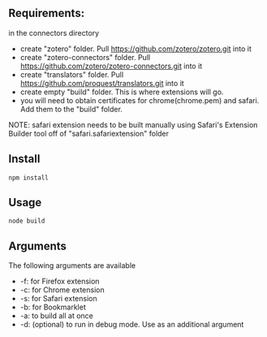 ## Requirements:
in the connectors directory

*	create "zotero" folder. Pull https://github.com/zotero/zotero.git into it
*	create "zotero-connectors" folder. Pull https://github.com/zotero/zotero-connectors.git into it
* create "translators" folder. Pull https://github.com/proquest/translators.git into it
*	create empty "build" folder. This is where extensions will go.
*	you will need to obtain certificates for chrome(chrome.pem) and safari. Add them to the "build"	folder.

NOTE: safari extension needs to be built manually using Safari's Extension Builder tool off of "safari.safariextension"
 folder 
	
## Install

`
npm install
`

## Usage

`
node build
`

## Arguments
  The following arguments are available
  
* -f: for Firefox extension
* -c: for Chrome extension
* -s: for Safari extension
* -b: for Bookmarklet
* -a: to build all at once
* -d: (optional) to run in debug mode. Use as an additional argument


